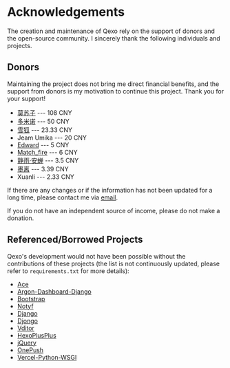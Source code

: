 # Acknowledgements

The creation and maintenance of Qexo rely on the support of donors and the open-source community. I sincerely thank the following individuals and projects.

## Donors

Maintaining the project does not bring me direct financial benefits, and the support from donors is my motivation to continue this project. Thank you for your support!

- [莫苏子](https://www.mosuzi.com) --- 108 CNY
- [多米诺](https://www.dominoh.com/) --- 50 CNY
- [雪狐](https://blog.snowfox.top) --- 23.33 CNY
- Jeam Umika --- 20 CNY
- [Edward](https://edwardshh.cn) --- 5 CNY
- [Match_fire](https://match-fire.github.io) --- 6 CNY
- [静雨·安蝉](https://blog.kwxos.top) --- 3.5 CNY
- [墨离](https://molikaihe.pages.dev/) --- 3.39 CNY
- Xuanli --- 2.33 CNY

If there are any changes or if the information has not been updated for a long time, please contact me via [email](mailto:abudulin@foxmail.com).

If you do not have an independent source of income, please do not make a donation.

## Referenced/Borrowed Projects

Qexo's development would not have been possible without the contributions of these projects (the list is not continuously updated, please refer to `requirements.txt` for more details):

- [Ace](https://ace.c9.io/)
- [Argon-Dashboard-Django](https://github.com/creativetimofficial/argon-dashboard-django)
- [Bootstrap](https://getbootstrap.com/)
- [Notyf](https://github.com/caroso1222/notyf)
- [Django](https://github.com/django/django)
- [Djongo](https://github.com/nesdis/djongo)
- [Vditor](https://github.com/Vanessa219/vditor)
- [HexoPlusPlus](https://github.com/HexoPlusPlus/HexoPlusPlus)
- [jQuery](https://jquery.com/)
- [OnePush](https://github.com/y1ndan/onepush)
- [Vercel-Python-WSGI](https://github.com/ardnt/vercel-python-wsgi)